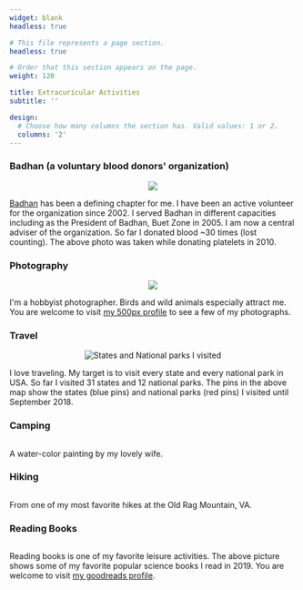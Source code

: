 ```yaml
---
widget: blank
headless: true

# This file represents a page section.
headless: true

# Order that this section appears on the page.
weight: 120

title: Extracuricular Activities
subtitle: ''

design:
  # Choose how many columns the section has. Valid values: 1 or 2.
  columns: '2'
---
```


### Badhan (a voluntary blood donors' organization)
<center><img src="media/blood_donation.jpg"></center>

[Badhan](https://www.badhan.org) has been a defining chapter for me. I have been an active volunteer for the organization since 2002. I served Badhan in different capacities including as the President of Badhan, Buet Zone in 2005. I am now a central adviser of the organization. So far I donated blood ~30 times (lost counting). The above photo was taken while donating platelets in 2010.

### Photography
<center><img src="media/photography.jpg" /></center>

I'm a hobbyist photographer. Birds and wild animals especially attract me. You are welcome to visit [my 500px profile](https://500px.com/p/alorchhota) to see a few of my photographs.

### Travel
<center><img src="media/travel.jpg" alt="States and National parks I visited"/></center>

I love traveling. My target is to visit every state and every national park in USA. So far I visited 31 states and 12 national parks. The pins in the above map show the states (blue pins) and national parks (red pins) I visited until September 2018.

### Camping
<center><img src="media/camping.jpg" alt="" /></center>

A water-color painting by my lovely wife.

### Hiking
<center><img src="media/hike.jpg" alt="" /></center>

From one of my most favorite hikes at the Old Rag Mountain, VA.

### Reading Books
<center><img src="media/books.jpg" alt="" /></center>

Reading books is one of my favorite leisure activities. The above picture shows some of my favorite popular science books I read in 2019. You are welcome to visit [my goodreads profile](https://www.goodreads.com/user/show/745264-ashis-saha).

